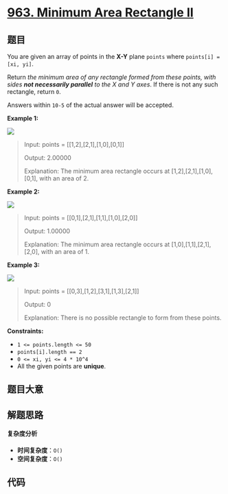 # [963. Minimum Area Rectangle II](https://leetcode.com/problems/minimum-area-rectangle-ii/)

## 题目

You are given an array of points in the **X-Y** plane `points` where
`points[i] = [xi, yi]`.

Return _the minimum area of any rectangle formed from these points, with sides
**not necessarily parallel** to the X and Y axes_. If there is not any such
rectangle, return `0`.

Answers within `10-5` of the actual answer will be accepted.

**Example 1:**

![](https://assets.leetcode.com/uploads/2018/12/21/1a.png)

> Input: points = [[1,2],[2,1],[1,0],[0,1]]
>
> Output: 2.00000
>
> Explanation: The minimum area rectangle occurs at [1,2],[2,1],[1,0],[0,1], with an area of 2.

**Example 2:**

![](https://assets.leetcode.com/uploads/2018/12/22/2.png)

> Input: points = [[0,1],[2,1],[1,1],[1,0],[2,0]]
>
> Output: 1.00000
>
> Explanation: The minimum area rectangle occurs at [1,0],[1,1],[2,1],[2,0], with an area of 1.

**Example 3:**

![](https://assets.leetcode.com/uploads/2018/12/22/3.png)

> Input: points = [[0,3],[1,2],[3,1],[1,3],[2,1]]
>
> Output: 0
>
> Explanation: There is no possible rectangle to form from these points.

**Constraints:**

- `1 <= points.length <= 50`
- `points[i].length == 2`
- `0 <= xi, yi <= 4 * 10^4`
- All the given points are **unique**.

## 题目大意

## 解题思路

#### 复杂度分析

- **时间复杂度**：`O()`
- **空间复杂度**：`O()`

## 代码

```javascript

```
